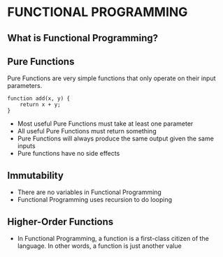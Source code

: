 # FUNCTIONAL PROGRAMMING

## What is Functional Programming?

## Pure  Functions
Pure Functions are very simple functions that only operate on their input parameters.
```
function add(x, y) {
    return x + y;
}
```
- Most useful Pure Functions must take at least one parameter
- All useful Pure Functions must return something
- Pure Functions will always produce the same output given the same inputs
- Pure functions have no side effects

## Immutability
- There are no variables in Functional Programming
- Functional Programming uses recursion to do looping

## Higher-Order Functions
- In Functional Programming, a function is a first-class citizen of the language. In other words, a function is just another value
